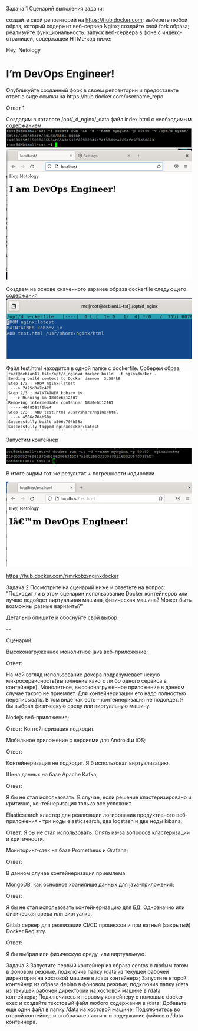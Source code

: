 Задача 1
Сценарий выполения задачи:

создайте свой репозиторий на https://hub.docker.com;
выберете любой образ, который содержит веб-сервер Nginx;
создайте свой fork образа;
реализуйте функциональность: запуск веб-сервера в фоне с индекс-страницей, содержащей HTML-код ниже:
<html>
<head>
Hey, Netology
</head>
<body>
<h1>I’m DevOps Engineer!</h1>
</body>
</html>
Опубликуйте созданный форк в своем репозитории и предоставьте ответ в виде ссылки на https://hub.docker.com/username_repo.

Ответ 1

Создадим в каталоге /opt/_d_nginx/_data  файл index.html  с необходимым содержанием.
![img_4.png](img_4.png)
![img_5.png](img_5.png)

Создаем на основе скаченного заранее образа dockerfile следующего содержания
![img_6.png](img_6.png)

Файл test.html находится в одной папке с dockerfile. Соберем образ.
![img_7.png](img_7.png)

Запустим контейнер

![img_8.png](img_8.png)

В итоге видим тот же результат + погрешности кодировки

![img_9.png](img_9.png)

https://hub.docker.com/r/mrkobz/nginxdocker

Задача 2
Посмотрите на сценарий ниже и ответьте на вопрос: "Подходит ли в этом сценарии использование Docker контейнеров или лучше подойдет виртуальная машина, физическая машина? Может быть возможны разные варианты?"

Детально опишите и обоснуйте свой выбор.

--

Сценарий:

Высоконагруженное монолитное java веб-приложение;

Ответ:

На мой взгляд использование докера подразумевает некую микросервисность(выполнение какого ли бо одного сервиса в контейнере).
Монолитное, высоконагруженное приложение в данном случае такого не приемлет. Для контейнеризации его надо полностью переписывать.
В том виде как есть - контейнеризация не подойдет. Я бы выбрал физическую среду или виртуальную машину.

Nodejs веб-приложение;

Ответ:
Контейнеризация подходит. 

Мобильное приложение c версиями для Android и iOS;

Ответ:

Контейнеризация не подходит. Я б использовал виртуализацию.

Шина данных на базе Apache Kafka;

Ответ:

Я бы не стал использовать. В случае, если  решение кластеризировано и критично, контейнеризация только все усложнит.


Elasticsearch кластер для реализации логирования продуктивного веб-приложения - три ноды elasticsearch, два logstash и две ноды kibana;

Ответ:
Я бы не стал использовать. Опять из-за вопросов кластеризации и критичности.


Мониторинг-стек на базе Prometheus и Grafana;

Ответ:

В данном случае контейнеризация приемлема.


MongoDB, как основное хранилище данных для java-приложения;

Ответ:

Я бы не стал использовать контейнеризацию для БД. Однозначно или физическая среда или виртуалка.


Gitlab сервер для реализации CI/CD процессов и при ватный (закрытый) Docker Registry.

Ответ:

Я бы выбрал или физическую среду, или виртуальную.




Задача 3
Запустите первый контейнер из образа centos c любым тэгом в фоновом режиме, подключив папку /data из текущей рабочей директории на хостовой машине в /data контейнера;
Запустите второй контейнер из образа debian в фоновом режиме, подключив папку /data из текущей рабочей директории на хостовой машине в /data контейнера;
Подключитесь к первому контейнеру с помощью docker exec и создайте текстовый файл любого содержания в /data;
Добавьте еще один файл в папку /data на хостовой машине;
Подключитесь во второй контейнер и отобразите листинг и содержание файлов в /data контейнера.